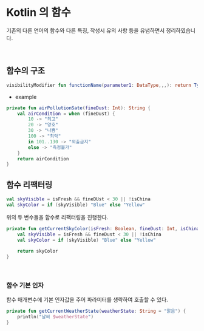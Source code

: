 # Kotlin 의 함수

기존의 다른 언어의 함수와 다른 특징, 작성시 유의 사항 등을 유념하면서 정리하였습니다.  
  
</br>

## 함수의 구조  


```kotlin
visibilityModifier fun functionName(parameter1: DataType,,,): return Type { }
```  
- example  


```kotlin
private fun airPollutionSate(fineDust: Int): String {
    val airCondition = when (fineDust) {
        10 -> "최고"
        20 -> "양호"
        30 -> "나쁨"
        100 -> "최악"
        in 101..130 -> "외출금지"
        else -> "측정불가"
    }
    return airCondition
}
```

## 함수 리팩터링

```kotlin
val skyVisible = isFresh && fineDUst < 30 || !isChina 
val skyColor = if (skyVisible) "Blue" else "Yellow" 
```

위의 두 변수들을 함수로 리팩터링을 진행한다.  

```kotlin
private fun getCurrentSkyColor(isFresh: Boolean, fineDust: Int, isChina: Boolean): String {
    val skyVisible = isFresh && fineDust < 30 || !isChina
    val skyColor = if (skyVisible) "Blue" else "Yellow"
    
    return skyColor
}
```  
</br>

### 함수 기본 인자  

함수 매개변수에 기본 인자값을 주어 파라미터를 생략하여 호출할 수 있다.  

```kotlin
private fun getCurrentWeatherState(weatherState: String = "맑음") {
    println("날씨 $weatherState")
}
```  

</br>




